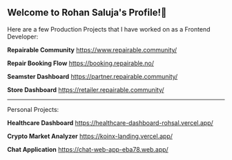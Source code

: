 ## Welcome to Rohan Saluja's Profile!👋

Here are a few Production Projects that I have worked on as a Frontend Developer:

**Repairable Community**
https://www.repairable.community/

**Repair Booking Flow**
https://booking.repairable.no/

**Seamster Dashboard**
https://partner.repairable.community/

**Store Dashboard**
https://retailer.repairable.community/


-----------------------------------------------


Personal Projects:

**Healthcare Dashboard**
https://healthcare-dashboard-rohsal.vercel.app/

**Crypto Market Analyzer**
https://koinx-landing.vercel.app/

**Chat Application**
https://chat-web-app-eba78.web.app/

<!--
**Rohan1Saluja/Rohan1Saluja** is a ✨ _special_ ✨ repository because its `README.md` (this file) appears on your GitHub profile.

Here are some ideas to get you started:

- 🔭 I’m currently working on ...
- 🌱 I’m currently learning ...
- 👯 I’m looking to collaborate on ...
- 🤔 I’m looking for help with ...
- 💬 Ask me about ...
- 📫 How to reach me: ...
- 😄 Pronouns: ...
- ⚡ Fun fact: ...
-->
